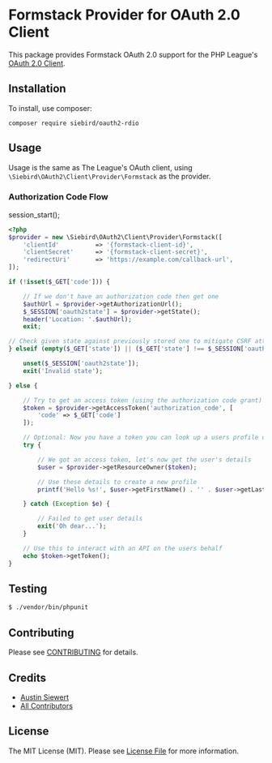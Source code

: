 # Formstack Provider for OAuth 2.0 Client

This package provides Formstack OAuth 2.0 support for the PHP League's [OAuth 2.0 Client](https://github.com/thephpleague/oauth2-client).

## Installation

To install, use composer:

```
composer require siebird/oauth2-rdio
```

## Usage

Usage is the same as The League's OAuth client, using `\Siebird\OAuth2\Client\Provider\Formstack` as the provider.

### Authorization Code Flow

session_start();

```php
<?php
$provider = new \Siebird\OAuth2\Client\Provider\Formstack([
    'clientId'          => '{formstack-client-id}',
    'clientSecret'      => '{formstack-client-secret}',
    'redirectUri'       => 'https://example.com/callback-url',
]);

if (!isset($_GET['code'])) {

    // If we don't have an authorization code then get one
    $authUrl = $provider->getAuthorizationUrl();
    $_SESSION['oauth2state'] = $provider->getState();
    header('Location: '.$authUrl);
    exit;

// Check given state against previously stored one to mitigate CSRF attack
} elseif (empty($_GET['state']) || ($_GET['state'] !== $_SESSION['oauth2state'])) {

    unset($_SESSION['oauth2state']);
    exit('Invalid state');

} else {

    // Try to get an access token (using the authorization code grant)
    $token = $provider->getAccessToken('authorization_code', [
        'code' => $_GET['code']
    ]);

    // Optional: Now you have a token you can look up a users profile data
    try {

        // We got an access token, let's now get the user's details
        $user = $provider->getResourceOwner($token);

        // Use these details to create a new profile
        printf('Hello %s!', $user->getFirstName() . '' . $user->getLastName());

    } catch (Exception $e) {

        // Failed to get user details
        exit('Oh dear...');
    }

    // Use this to interact with an API on the users behalf
    echo $token->getToken();
}

```

## Testing

``` bash
$ ./vendor/bin/phpunit
```

## Contributing

Please see [CONTRIBUTING](https://github.com/siebird/oauth2-formstack/blob/master/CONTRIBUTING.md) for details.


## Credits

- [Austin Siewert](https://github.com/siebird)
- [All Contributors](https://github.com/siebird/oauth2-formstack/contributors)


## License

The MIT License (MIT). Please see [License File](https://github.com/siebird/oauth2-formstack/blob/master/LICENSE) for more information.